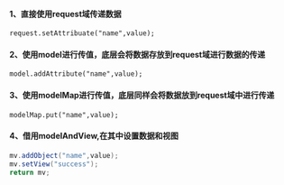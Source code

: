 #### 1、直接使用request域传递数据
`request.setAttribuate("name",value);`
#### 2、使用model进行传值，底层会将数据存放到request域进行数据的传递
`model.addAttribute("name",value);`
#### 3、使用modelMap进行传值，底层同样会将数据放到request域中进行传递
`modelMap.put("name",value);`
#### 4、借用modelAndView,在其中设置数据和视图
```java
mv.addObject("name",value);
mv.setView("success");
return mv;
```